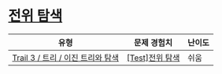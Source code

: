 # [전위 탐색](https://www.codetree.ai/trails/complete/curated-cards/test-preorder-traversal)

|유형|문제 경험치|난이도|
|---|---|---|
|[Trail 3 / 트리 / 이진 트리와 탐색](https://www.codetree.ai/trail-info/novice-high/)|[[Test]전위 탐색](https://www.codetree.ai/trails/complete/curated-cards/test-preorder-traversal/)|쉬움|

